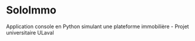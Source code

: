 # SoloImmo
Application console en Python simulant une plateforme immobilière  - Projet universitaire ULaval
